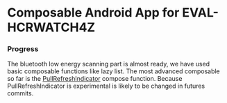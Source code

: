 # Composable Android App for EVAL-HCRWATCH4Z
### Progress
The bluetooth low energy scanning part is almost ready, we have used basic composable functions
like lazy list. The most advanced composable so far is the [PullRefreshIndicator](https://developer.android.com/reference/kotlin/androidx/compose/material/pullrefresh/package-summary
) compose function. Because PullRefreshIndicator is experimental is likely to be changed in futures
commits.




